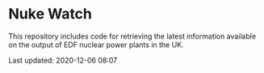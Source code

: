 # Nuke Watch

This repository includes code for retrieving the latest information available on the output of EDF nuclear power plants in the UK.

Last updated: 2020-12-06 08:07